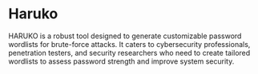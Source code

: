 # Haruko
HARUKO is a robust tool designed to generate customizable password wordlists for brute-force attacks. It caters to cybersecurity professionals, penetration testers, and security researchers who need to create tailored wordlists to assess password strength and improve system security.
